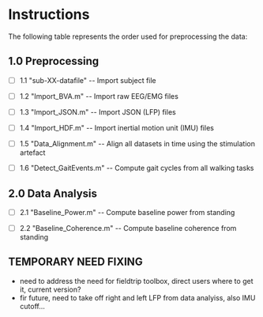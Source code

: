 # Instructions

The following table represents the order used for preprocessing the data:

## 1.0 Preprocessing
- [ ]  1.1 "sub-XX-datafile"       --  Import subject file
- [ ]  1.2 "Import_BVA.m"          --  Import raw EEG/EMG files
- [ ]  1.3 "Import_JSON.m"         --  Import JSON (LFP) files
- [ ]  1.4 "Import_HDF.m"          --  Import inertial motion unit (IMU) files
- [ ]  1.5 "Data_Alignment.m"      --  Align all datasets in time using the stimulation artefact
- [ ]  1.6 "Detect_GaitEvents.m"   --  Compute gait cycles from all walking tasks


## 2.0 Data Analysis
- [ ]  2.1 "Baseline_Power.m"      -- Compute baseline power from standing
- [ ]  2.2 "Baseline_Coherence.m"  -- Compute baseline coherence from standing


## TEMPORARY NEED FIXING
- need to address the need for fieldtrip toolbox, direct users where to get it, current version?
- fir future, need to take off right and left LFP from data analyiss, also IMU cutoff...
